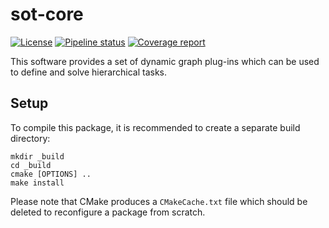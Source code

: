 sot-core
========

[![License](https://img.shields.io/badge/License-BSD%202--Clause-green.svg)](https://opensource.org/licenses/BSD-2-Clause)
[![Pipeline status](https://gepgitlab.laas.fr/stack-of-tasks/sot-core/badges/master/pipeline.svg)](https://gepgitlab.laas.fr/stack-of-tasks/sot-core/commits/master)
[![Coverage report](https://gepgitlab.laas.fr/stack-of-tasks/sot-core/badges/master/coverage.svg?job=doc-coverage)](http://gepettoweb.laas.fr/doc/stack-of-tasks/sot-core/master/coverage/)

This software provides a set of dynamic graph plug-ins which can be
used to define and solve hierarchical tasks.


Setup
-----

To compile this package, it is recommended to create a separate build
directory:

    mkdir _build
    cd _build
    cmake [OPTIONS] ..
    make install

Please note that CMake produces a `CMakeCache.txt` file which should
be deleted to reconfigure a package from scratch.
